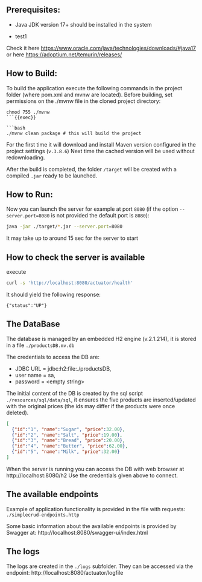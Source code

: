 ## Prerequisites:
- Java JDK version 17+ should be installed in the system

- test1

Check it here https://www.oracle.com/java/technologies/downloads/#java17
or here https://adoptium.net/temurin/releases/

## How to Build:
To build the application execute the following commands in the project folder (where pom.xml and mvnw are located). Before building, set permissions on the ./mvnw file in the cloned project directory:
```
chmod 755 ./mvnw
```{{exec}}

```bash
./mvnw clean package # this will build the project
```
For the first time it will download and install Maven version configured in the project settings (`v.3.8.6`)
Next time the cached version will be used without redownloading.

After the build is completed, the folder `/target` will be created with a compiled `.jar` ready to be launched.

## How to Run:
Now you can launch the server for example at port `8080`
(if the option `--server.port=8080` is not provided the default port is `8080`):
```bash
java -jar ./target/*.jar --server.port=8080
```
It may take up to around 15 sec for the server to start

## How to check the server is available
execute
```bash
curl -s 'http://localhost:8080/actuator/health'
```
It should yield the following response:
```
{"status":"UP"}
```

## The DataBase

The database is managed by an embedded H2 engine (v.2.1.214),
it is stored in a file `./productsDB.mv.db`

The credentials to access the DB are:
  - JDBC URL = jdbc:h2:file:./productsDB,
  - user name = sa,
  - password = \<empty string\>

The initial content of the DB is created by the sql script `./resources/sql/data/sql`,
it ensures the five products are inserted/updated with the original prices
(the ids may differ if the products were once deleted).
```JSON
[
  {"id":"1", "name":"Sugar", "price":32.00},
  {"id":"2", "name":"Salt", "price":19.00},
  {"id":"3", "name":"Bread", "price":20.00},
  {"id":"4", "name":"Butter", "price":62.00},
  {"id":"5", "name":"Milk", "price":32.00}
]
```

When the server is running you can access the DB with web browser at http://localhost:8080/h2
Use the credentials given above to connect.

## The available endpoints

Example of application functionality is provided in the file with requests: `./simplecrud-endpoints.http`

Some basic information about the available endpoints is provided by Swagger at: http://localhost:8080/swagger-ui/index.html

## The logs

The logs are created in the `./logs` subfolder. They can be accessed via the endpoint:
http://localhost:8080/actuator/logfile
